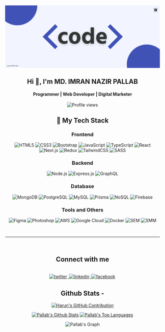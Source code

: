 ![I am pallab947](https://github.com/pallab947/pallab947/blob/main/code.png)

<h2 align="center">Hi 👋, I'm MD. IMRAN NAZIR PALLAB</h2>
<h4 align="center">Programmer | Web Developer | Digital Marketer </h4>


<div align="center">

![Profile views](https://komarev.com/ghpvc/?username=pallab947&color=red)

## 🚀 My Tech Stack

### Frontend
![HTML5](https://img.shields.io/badge/HTML5-E34F26?style=for-the-badge&logo=html5&logoColor=white)
![CSS3](https://img.shields.io/badge/CSS3-1572B6?style=for-the-badge&logo=css3&logoColor=white)
![Bootstrap](https://img.shields.io/badge/Bootstrap_5-7952B3?style=for-the-badge&logo=bootstrap&logoColor=white)
![JavaScript](https://img.shields.io/badge/JavaScript-F7DF1E?style=for-the-badge&logo=javascript&logoColor=black)
![TypeScript](https://img.shields.io/badge/TypeScript-3178C6?style=for-the-badge&logo=typescript&logoColor=white)
![React](https://img.shields.io/badge/React-20232A?style=for-the-badge&logo=react&logoColor=61DAFB)
![Next.js](https://img.shields.io/badge/Next.js-000000?style=for-the-badge&logo=nextdotjs&logoColor=white)
![Redux](https://img.shields.io/badge/Redux-593D88?style=for-the-badge&logo=redux&logoColor=white)
![TailwindCSS](https://img.shields.io/badge/Tailwind_CSS-38B2AC?style=for-the-badge&logo=tailwind-css&logoColor=white)
![SASS](https://img.shields.io/badge/Sass-hotpink?style=for-the-badge&logo=sass&logoColor=white)

### Backend
![Node.js](https://img.shields.io/badge/Node.js-339933?style=for-the-badge&logo=nodedotjs&logoColor=white)
![Express.js](https://img.shields.io/badge/Express.js-000000?style=for-the-badge&logo=express&logoColor=white)
![GraphQL](https://img.shields.io/badge/GraphQL-E434AA?style=for-the-badge&logo=graphql&logoColor=white)

### Database
![MongoDB](https://img.shields.io/badge/MongoDB-4EA94B?style=for-the-badge&logo=mongodb&logoColor=white)
![PostgreSQL](https://img.shields.io/badge/PostgreSQL-336791?style=for-the-badge&logo=postgresql&logoColor=white)
![MySQL](https://img.shields.io/badge/MySQL-4479A1?style=for-the-badge&logo=mysql&logoColor=white)
![Prisma](https://img.shields.io/badge/Prisma-3982CE?style=for-the-badge&logo=prisma&logoColor=white)
![NoSQL](https://img.shields.io/badge/NoSQL-FF6F00?style=for-the-badge&logo=databricks&logoColor=white)
![Firebase](https://img.shields.io/badge/Firebase-FFCA28?style=for-the-badge&logo=firebase&logoColor=black)

### Tools and Others  
![Figma](https://img.shields.io/badge/Figma-F24E1E?style=for-the-badge&logo=figma&logoColor=white)
![Photoshop](https://img.shields.io/badge/Photoshop-31A8FF?style=for-the-badge&logo=adobephotoshop&logoColor=white)
![AWS](https://img.shields.io/badge/AWS-FF9900?style=for-the-badge&logo=amazonaws&logoColor=white)
![Google Cloud](https://img.shields.io/badge/Google_Cloud-4285F4?style=for-the-badge&logo=googlecloud&logoColor=white)
![Docker](https://img.shields.io/badge/Docker-2496ED?style=for-the-badge&logo=docker&logoColor=white)
![SEM](https://img.shields.io/badge/SEM-FF5722?style=for-the-badge&logo=googleads&logoColor=white)
![SMM](https://img.shields.io/badge/SMM-1877F2?style=for-the-badge&logo=facebook&logoColor=white)

    
    
<br/>
<hr/>
<br/>

## Connect with me

<div align="center">
<br/>
<a href="https://twitter.com/MINpallab" target="_blank">
<img src=https://img.shields.io/badge/twitter-%2300acee.svg?&style=for-the-badge&logo=twitter&logoColor=white alt=twitter style="margin-bottom: 5px; margin-right: 2px;" />
</a>
<a href="https://www.linkedin.com/in/mdimrannazirpallab99/" target="_blank">
<img src=https://img.shields.io/badge/linkedin-%231E77B5.svg?&style=for-the-badge&logo=linkedin&logoColor=white alt=linkedin style="margin-bottom: 5px; margin-right: 2px;" />
</a>
<a href="https://www.facebook.com/imranNazir999" target="_blank">
<img src=https://img.shields.io/badge/facebook-%232E87FB.svg?&style=for-the-badge&logo=facebook&logoColor=white alt=facebook style="margin-bottom: 5px; margin-right: 2px;" />
</a>  
</div>

## Github Stats -

<p align="center">
  <a href="https://github.com/pallab947">
    <img src="https://github-profile-summary-cards.vercel.app/api/cards/profile-details?username=pallab947&theme=radical" alt="Harun's GitHub Contribution"/>
  </a>
</p>

<a> 
    <a href="https://github.com/pallab947"><img alt="Pallab's Github Stats" src="https://denvercoder1-github-readme-stats.vercel.app/api?username=pallab947&show_icons=true&count_private=true&theme=react&border_color=7F3FBF&bg_color=0D1117&title_color=F85D7F&icon_color=F8D866" height="192px" width="49.5%"/></a>
  <a href="https://github.com/pallab947"><img alt="Pallab's Top Languages" src="https://denvercoder1-github-readme-stats.vercel.app/api/top-langs/?username=pallab947&langs_count=8&layout=compact&theme=react&border_color=7F3FBF&bg_color=0D1117&title_color=F85D7F&icon_color=F8D866" height="192px" width="49.5%"/></a>
  <br/>
</a>

![Pallab's Graph](https://github-readme-activity-graph.vercel.app/graph?username=pallab947&custom_title=Pallab's%20GitHub%20Activity%20Graph&bg_color=0D1117&color=7F3FBF&line=7F3FBF&point=7F3FBF&area_color=FFFFFF&title_color=FFFFFF&area=true)


